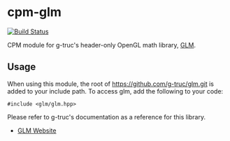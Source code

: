 cpm-glm
=======

[![Build Status](https://travis-ci.org/iauns/cpm-glm.png)](https://travis-ci.org/iauns/cpm-glm)

CPM module for g-truc's header-only OpenGL math library,
[GLM](http://glm.g-truc.net).

Usage
-----

When using this module, the root of https://github.com/g-truc/glm.git is added
to your include path. To access glm, add the following to your code:

```
#include <glm/glm.hpp>
```

Please refer to g-truc's documentation as a reference for this library.

* [GLM Website](http://glm.g-truc.net)

